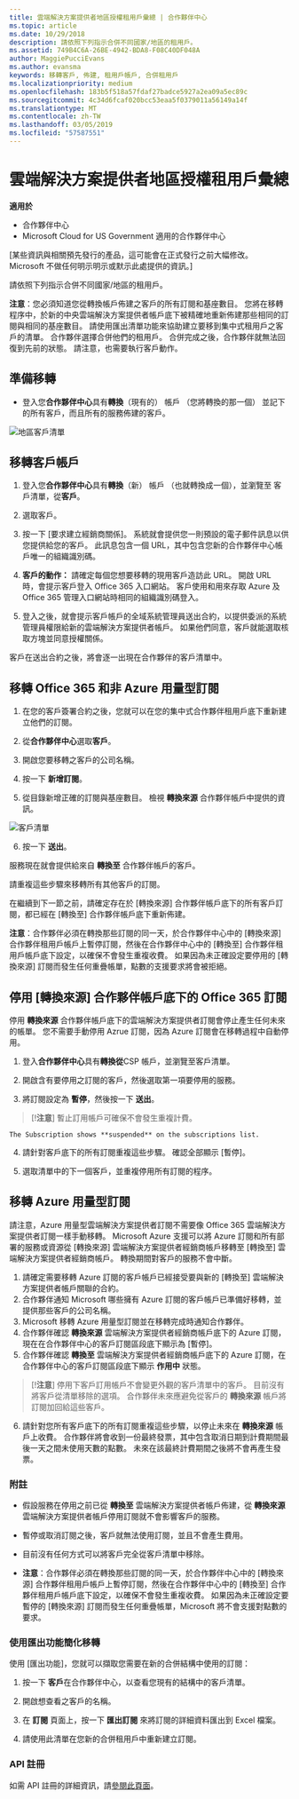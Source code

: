 ```yaml
---
title: 雲端解決方案提供者地區授權租用戶彙總 | 合作夥伴中心
ms.topic: article
ms.date: 10/29/2018
description: 請依照下列指示合併不同國家/地區的租用戶。
ms.assetid: 749B4C6A-26BE-4942-BDA8-F08C40DF048A
author: MaggiePucciEvans
ms.author: evansma
keywords: 移轉客戶, 佈建, 租用戶帳戶, 合併租用戶
ms.localizationpriority: medium
ms.openlocfilehash: 183b5f518a57fdaf27badce5927a2ea09a5ec89c
ms.sourcegitcommit: 4c34d6fcaf020bcc53eaa5f0379011a56149a14f
ms.translationtype: MT
ms.contentlocale: zh-TW
ms.lasthandoff: 03/05/2019
ms.locfileid: "57587551"
---
```

# <a name="csp-regional-authorization-tenant-consolidation"></a>雲端解決方案提供者地區授權租用戶彙總

**適用於**

-  合作夥伴中心
-  Microsoft Cloud for US Government 適用的合作夥伴中心


\[某些資訊與相關預先發行的產品，這可能會在正式發行之前大幅修改。 Microsoft 不做任何明示明示或默示此處提供的資訊。\]

請依照下列指示合併不同國家/地區的租用戶。

**注意**：您必須知道您從轉換帳戶佈建之客戶的所有訂閱和基座數目。 您將在移轉程序中，於新的中央雲端解決方案提供者帳戶底下被精確地重新佈建那些相同的訂閱與相同的基座數目。 請使用匯出清單功能來協助建立要移到集中式租用戶之客戶的清單。 合作夥伴選擇合併他們的租用戶。 合併完成之後，合作夥伴就無法回復到先前的狀態。 請注意，也需要執行客戶動作。



## <a name="prepare-for-migration"></a>準備移轉


-   登入您**合作夥伴中心**具有**轉換**（現有的） 帳戶 （您將轉換的那一個） 並記下的所有客戶，而且所有的服務佈建的客戶。

![地區客戶清單](images/regionalcustomer1.png)

## <a name="migrate-customer-accounts"></a>移轉客戶帳戶


1.  登入您**合作夥伴中心**具有**轉換**（新） 帳戶 （也就轉換成一個），並瀏覽至 客戶清單，從**客戶**。

2.  選取客戶。

3.  按一下 \[要求建立經銷商關係\]。 系統就會提供您一則預設的電子郵件訊息以供您提供給您的客戶。 此訊息包含一個 URL，其中包含您新的合作夥伴中心帳戶唯一的組織識別碼。

4.  **客戶的動作：** 請確定每個您想要移轉的現用客戶造訪此 URL。 開啟 URL 時，會提示客戶登入 Office 365 入口網站。 客戶使用和用來存取 Azure 及 Office 365 管理入口網站時相同的組織識別碼登入。

5.  登入之後，就會提示客戶帳戶的全域系統管理員送出合約，以提供委派的系統管理員權限給新的雲端解決方案提供者帳戶。 如果他們同意，客戶就能選取核取方塊並同意授權關係。

客戶在送出合約之後，將會逐一出現在合作夥伴的客戶清單中。

## <a name="migrating-office-365-and-non-azure-usage-based-subscriptions"></a>移轉 Office 365 和非 Azure 用量型訂閱


1.  在您的客戶簽署合約之後，您就可以在您的集中式合作夥伴租用戶底下重新建立他們的訂閱。

2.  從**合作夥伴中心**選取**客戶**。

3.  開啟您要移轉之客戶的公司名稱。

4.  按一下 **新增訂閱**。

5.  從目錄新增正確的訂閱與基座數目。 檢視 **轉換來源** 合作夥伴帳戶中提供的資訊。

![客戶清單](images/regionalcustomer2.png)

6.  按一下 **送出**。

服務現在就會提供給來自 **轉換至** 合作夥伴帳戶的客戶。

請重複這些步驟來移轉所有其他客戶的訂閱。

在繼續到下一節之前，請確定存在於 \[轉換來源\] 合作夥伴帳戶底下的所有客戶訂閱，都已經在 \[轉換至\] 合作夥伴帳戶底下重新佈建。

**注意**：合作夥伴必須在轉換那些訂閱的同一天，於合作夥伴中心中的 \[轉換來源\] 合作夥伴租用戶帳戶上暫停訂閱，然後在合作夥伴中心中的 \[轉換至\] 合作夥伴租用戶帳戶底下設定，以確保不會發生重複收費。 如果因為未正確設定要停用的 \[轉換來源\] 訂閱而發生任何重疊帳單，點數的支援要求將會被拒絕。



## <a name="disabling-the-office-365-subscriptions-under-the-transitioning-from-partner-account"></a>停用 \[轉換來源\] 合作夥伴帳戶底下的 Office 365 訂閱


停用 **轉換來源** 合作夥伴帳戶底下的雲端解決方案提供者訂閱會停止產生任何未來的帳單。 您不需要手動停用 Azrue 訂閱，因為 Azure 訂閱會在移轉過程中自動停用。

1.  登入**合作夥伴中心**具有**轉換從**CSP 帳戶，並瀏覽至客戶清單。

2.  開啟含有要停用之訂閱的客戶，然後選取第一項要停用的服務。
3.  將訂閱設定為 **暫停**，然後按一下 **送出**。

 >[!**注意**] 暫止訂用帳戶可確保不會發生重複計費。



~~~
The Subscription shows **suspended** on the subscriptions list.
~~~

4.  請針對客戶底下的所有訂閱重複這些步驟。 確認全部顯示 \[暫停\]。

5.  選取清單中的下一個客戶，並重複停用所有訂閱的程序。

## <a name="migrating-azure-usage-based-subscriptions"></a>移轉 Azure 用量型訂閱


請注意，Azure 用量型雲端解決方案提供者訂閱不需要像 Office 365 雲端解決方案提供者訂閱一樣手動移轉。 Microsoft Azure 支援可以將 Azure 訂閱和所有部署的服務或資源從 \[轉換來源\] 雲端解決方案提供者經銷商帳戶移轉至 \[轉換至\] 雲端解決方案提供者經銷商帳戶。 轉換期間對客戶的服務不會中斷。

1.  請確定需要移轉 Azure 訂閱的客戶帳戶已經接受要與新的 \[轉換至\] 雲端解決方案提供者帳戶關聯的合約。
2.  合作夥伴通知 Microsoft 哪些擁有 Azure 訂閱的客戶帳戶已準備好移轉，並提供那些客戶的公司名稱。
3.  Microsoft 移轉 Azure 用量型訂閱並在移轉完成時通知合作夥伴。
4.  合作夥伴確認 **轉換來源** 雲端解決方案提供者經銷商帳戶底下的 Azure 訂閱，現在在合作夥伴中心的客戶訂閱區段底下顯示為 \[暫停\]。
5.  合作夥伴確認 **轉換至** 雲端解決方案提供者經銷商帳戶底下的 Azure 訂閱，在合作夥伴中心的客戶訂閱區段底下顯示 **作用中** 狀態。

>[!**注意**] 停用下客戶訂用帳戶不會變更外觀的客戶清單中的客戶。 目前沒有將客戶從清單移除的選項。 合作夥伴未來應避免從客戶的 **轉換來源** 帳戶將訂閱加回給這些客戶。



6.  請針對您所有客戶底下的所有訂閱重複這些步驟，以停止未來在 **轉換來源** 帳戶上收費。 合作夥伴將會收到一份最終發票，其中包含取消日期到計費期間最後一天之間未使用天數的點數。 未來在該最終計費期間之後將不會再產生發票。

### <a name="notes"></a>附註

-   假設服務在停用之前已從 **轉換至** 雲端解決方案提供者帳戶佈建，從 **轉換來源** 雲端解決方案提供者帳戶停用訂閱就不會影響客戶的服務。

-   暫停或取消訂閱之後，客戶就無法使用訂閱，並且不會產生費用。

-   目前沒有任何方式可以將客戶完全從客戶清單中移除。

-   **注意**：合作夥伴必須在轉換那些訂閱的同一天，於合作夥伴中心中的 \[轉換來源\] 合作夥伴租用戶帳戶上暫停訂閱，然後在合作夥伴中心中的 \[轉換至\] 合作夥伴租用戶帳戶底下設定，以確保不會發生重複收費。 如果因為未正確設定要暫停的 \[轉換來源\] 訂閱而發生任何重疊帳單，Microsoft 將不會支援對點數的要求。



### <a name="simplify-migration-using-export"></a>使用匯出功能簡化移轉

使用 \[匯出功能\]，您就可以擷取您需要在新的合併結構中使用的訂閱：

1.  按一下 **客戶**在合作夥伴中心，以查看您現有的結構中的客戶清單。

2.  開啟想查看之客戶的名稱。

3.  在 **訂閱** 頁面上，按一下 **匯出訂閱** 來將訂閱的詳細資料匯出到 Excel 檔案。

4.  請使用此清單在您新的合併租用戶中重新建立訂閱。

### <a name="api-registration"></a>API 註冊

如需 API 註冊的詳細資訊，請[參閱此頁面](https://go.microsoft.com/fwlink/?linkid=847990)。








